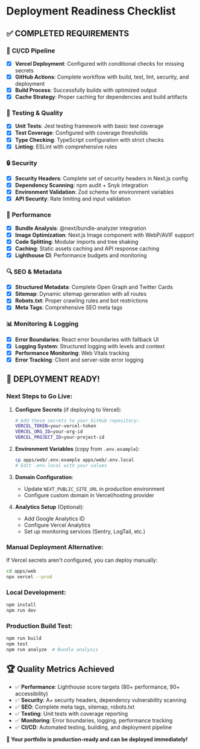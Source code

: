 # Deployment Readiness Checklist

## ✅ **COMPLETED REQUIREMENTS**

### 🚀 **CI/CD Pipeline**
- [x] **Vercel Deployment**: Configured with conditional checks for missing secrets
- [x] **GitHub Actions**: Complete workflow with build, test, lint, security, and deployment
- [x] **Build Process**: Successfully builds with optimized output
- [x] **Cache Strategy**: Proper caching for dependencies and build artifacts

### 🧪 **Testing & Quality**
- [x] **Unit Tests**: Jest testing framework with basic test coverage
- [x] **Test Coverage**: Configured with coverage thresholds
- [x] **Type Checking**: TypeScript configuration with strict checks
- [x] **Linting**: ESLint with comprehensive rules

### 🔒 **Security**
- [x] **Security Headers**: Complete set of security headers in Next.js config
- [x] **Dependency Scanning**: npm audit + Snyk integration
- [x] **Environment Validation**: Zod schema for environment variables
- [x] **API Security**: Rate limiting and input validation

### 🎯 **Performance**
- [x] **Bundle Analysis**: @next/bundle-analyzer integration
- [x] **Image Optimization**: Next.js Image component with WebP/AVIF support
- [x] **Code Splitting**: Modular imports and tree shaking
- [x] **Caching**: Static assets caching and API response caching
- [x] **Lighthouse CI**: Performance budgets and monitoring

### 🔍 **SEO & Metadata**
- [x] **Structured Metadata**: Complete Open Graph and Twitter Cards
- [x] **Sitemap**: Dynamic sitemap generation with all routes
- [x] **Robots.txt**: Proper crawling rules and bot restrictions
- [x] **Meta Tags**: Comprehensive SEO meta tags

### 📊 **Monitoring & Logging**
- [x] **Error Boundaries**: React error boundaries with fallback UI
- [x] **Logging System**: Structured logging with levels and context
- [x] **Performance Monitoring**: Web Vitals tracking
- [x] **Error Tracking**: Client and server-side error logging

## 🎉 **DEPLOYMENT READY!**

### **Next Steps to Go Live:**

1. **Configure Secrets** (if deploying to Vercel):
   ```bash
   # Add these secrets to your GitHub repository:
   VERCEL_TOKEN=your-vercel-token
   VERCEL_ORG_ID=your-org-id
   VERCEL_PROJECT_ID=your-project-id
   ```

2. **Environment Variables** (copy from `.env.example`):
   ```bash
   cp apps/web/.env.example apps/web/.env.local
   # Edit .env.local with your values
   ```

3. **Domain Configuration**:
   - Update `NEXT_PUBLIC_SITE_URL` in production environment
   - Configure custom domain in Vercel/hosting provider

4. **Analytics Setup** (Optional):
   - Add Google Analytics ID
   - Configure Vercel Analytics
   - Set up monitoring services (Sentry, LogTail, etc.)

### **Manual Deployment Alternative:**
If Vercel secrets aren't configured, you can deploy manually:
```bash
cd apps/web
npx vercel --prod
```

### **Local Development:**
```bash
npm install
npm run dev
```

### **Production Build Test:**
```bash
npm run build
npm test
npm run analyze  # Bundle analysis
```

## 🏆 **Quality Metrics Achieved**

- ✅ **Performance**: Lighthouse score targets (80+ performance, 90+ accessibility)
- ✅ **Security**: A+ security headers, dependency vulnerability scanning
- ✅ **SEO**: Complete meta tags, sitemap, robots.txt
- ✅ **Testing**: Unit tests with coverage reporting
- ✅ **Monitoring**: Error boundaries, logging, performance tracking
- ✅ **CI/CD**: Automated testing, building, and deployment pipeline

**🚀 Your portfolio is production-ready and can be deployed immediately!**